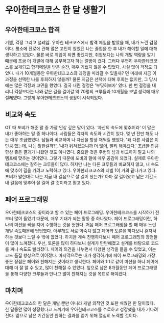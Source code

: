 # 우아한테크코스 한 달 생활기

## 우아한테크코스 합격
기쁨, 걱정 그리고 설레임. 우아한 테크코스에서 합격 메일을 받았을 때, 내가 느낀 감정이다. 평소에 진로에 관해 많은 고민이 있었던 나는 졸업을 한 후 내가 해야할 일에 대해 생각하고 있었다. 물론 바로 취업이 되면 좋겠지만, 취업보다는 나의 개발 역량을 알기 때문에 조금 더 개발에 대해 공부하고자 하는 열망이 컸다. 그러다 우연히 우아한테크코스를 보게되고 합격메일을 받은 순간, 매우 기쁘지 않을 수 없었다. 사실 많이 걱정도 되었다. 내가 10개월동안 우아한테크코스의 과정을 따라갈 수 있을까? 먼 미래에 지금 이 과정을 선택한 나를 후회하지 않을까? 물론 지금은 선택에 대해 후회는 없지만, 그 당시에는 많은 걱정과 고민을 했었다. 결국 내린 결정은 '부딪혀보자' 였다. 한 번 결정을 내리니 걱정보다는 나와 같은 길을 걸어갈 약 70명의 크루들과 10개월을 보낼 생각에 매우 설레였다. 그렇게 우아한테크코스의 생활이 시작되었다.

## 비교와 속도
OT 때 포비가 해준 말 중 가장 인상 깊은 말이 있다. '자신의 속도에 맞추어라' 이 말은 내가 좋아하는 말 중 하나이다. 사람들은 각자의 속도와 시간이 있다. 몇 년 전만 해도 나는 매우 조급했었다. 남들과 비교하며 나 자신을 항상 채찍질 했었다. '왜 다른 사람은 이만큼 했는데, 나는 뭘한걸까?', '내가 뒤쳐졌으니까 더 많이, 빨리 해야겠다.' 조급한 만큼 항상 좋은 결과가 나왔던 것도 아니였다. 중요한 것은 주변의 남과 비교하지 말고 나의 템포에 맞추는 것이였다. 그렇기 때문에 포비의 말에 매우 공감이 되었다. 실제로 우아한테크코스에는 잘하는 크루들이 많다. 하지만 나는 다른 크루들과 비교하지 않고, 내 속도에 맞추어 길을 가려고 노력하고 있다. 
우아한테크코스의 레벨 1이 거의 끝나가고 있다. 포비가 말한대로 나는 지금 내 걸음으로 잘 걸어 왔는가? 아마 잘 걸어왔고 남은 기간도 내 걸음에 맞추어 잘 걸어 갈 것이라고 믿고 있다.

## 페어 프로그래밍
우아한테크코스의 꽃이라고 할 수 있는 페어 프로그래밍. 우아한테크코스를 시작하기 전부터 많이 들었기 때문에, 매우 기대가 되는 활동 중 하나였다. 페어 프로그래밍이란, 하나의 미션을 짝을 지어 수행하는 것을 뜻한다. 처음 페어 프로그래밍을 할 때 매우 느린 개발 속도때문에 답답했다. 아무래도 서로 익숙치 않고 페어와 토론을 하다보니 혼자서하는 것보다 느릴 수 밖에 없었다. 하지만 계속 진행하다보니 페어 프로그래밍의 장점들이 많이 느껴졌다. 우선, 토론을 많이 하다보니 설계가 탄탄해졌고 설계를 바탕으로 코드를 짜니 속도도 빨라졌다. 페어와 의견을 나누면서 다양한 생각을 들을 수 있었고, 이는 코드 품질 향상으로 이어졌다. 마지막으로는 내가 생각하기에 페어 프로그래밍의 가장 좋은 장점은 페어와 친해지는 것이라고 생각한다. 페어와 1:1로 같이 미션을 하니 페어에 대해 더 잘 알 수 있고, 많이 친해질 수 있었다. 앞으로 남은 8개월동안 페어 프로그래밍을 통해 다양한 크루들과 만나고 많이 친해지는 것을 목표로 해야겠다.

## 마치며
우아한테크코스의 한 달은 개발 뿐만 아니라 개발 외적인 것 또한 배웠던 한 달이였다. 한 달동안 많이 성장했다고 느끼기에 우아한테크코스를 수료하고 성장했을 내가 기다려진다. 앞으로 남은 기간동안 원하는 결과를 얻기 위해 열심히 노력할 것이다.